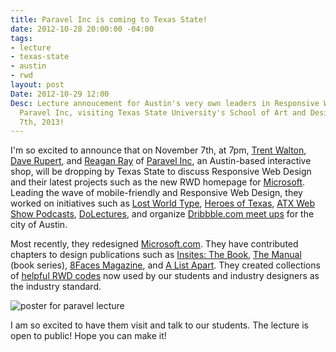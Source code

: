```yaml
---
title: Paravel Inc is coming to Texas State!
date: 2012-10-28 20:00:00 -04:00
tags:
- lecture
- texas-state
- austin
- rwd
layout: post
Date: 2012-10-29 12:00
Desc: Lecture annoucement for Austin's very own leaders in Responsive Web Design,
  Paravel Inc, visiting Texas State University's School of Art and Design on November
  7th, 2013!
---
```


I'm so excited to announce that on November 7th, at 7pm, <a href="http://www.twitter.com/trentwalton" target="_blank">Trent Walton</a>, <a href="http://www.twitter.com/davatron5000" target="_blank">Dave Rupert</a>, and <a href="http://www.twitter.com/raygunray" target="_blank">Reagan Ray</a> of <a href="http://www.paravelinc.com" target="_blank">Paravel Inc</a>, an Austin-based interactive shop, will be dropping by Texas State to discuss Responsive Web Design and their latest projects such as the new RWD homepage for <a href="http://www.microsoft.com" target="_blank">Microsoft</a>. Leading the wave of mobile-friendly and Responsive Web Design, they worked on initiatives such as <a href="http://lostworldsfairs.com/" target="_blank">Lost World Type</a>, <a href="http://heroesoftexas.com/" target="_blank">Heroes of Texas</a>, <a href="http://atxwebshow.com/" target="_blank">ATX Web Show Podcasts</a>, <a href="http://www.dolectures.com" target="_blank">DoLectures</a>, and organize <a href="http://www.twitter.com/atxdribbble" target="_blank">Dribbble.com meet ups</a> for the city of Austin.

Most recently, they redesigned <a href="http://Microsoft.com/">Microsoft.com</a>. They have contributed chapters to design publications such as <a href="shop.viewportindustries.com/products/insites-the-book" target="_blank">Insites: The Book</a>, <a href="alwaysreadthemanual.com" target="_blank">The Manual</a> (book series), <a href="http://www.8faces.com" target="_blank">8Faces Magazine</a>, and <a href="http://www.alistapart.com/articles/mo-pixels-mo-problems/" target="_blank">A List Apart</a>. They created collections of <a href="http://fitvidsjs.com/" target="_blank">helpful RWD codes</a> now used by our students and industry designers as the industry standard.

<img src="../parts/images/paraveltxst-socialmedia.jpg" alt="poster for paravel lecture" style="max-width: 1024px; margin: 0 auto;">

I am so excited to have them visit and talk to our students. The lecture is open to public! Hope you can make it!


